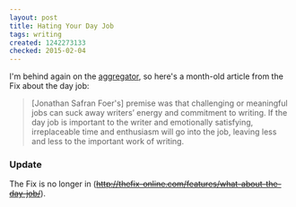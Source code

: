 ```yaml
---
layout: post
title: Hating Your Day Job
tags: writing
created: 1242273133
checked: 2015-02-04
---
```

I'm behind again on the [aggregator](/aggregator), so here's a month-old article from the Fix about the day job:

> [Jonathan Safran Foer's] premise was that challenging or meaningful jobs can suck away writers’ energy and commitment to writing.  If the day job is important to the writer and emotionally satisfying, irreplaceable time and enthusiasm will go into the job, leaving less and less to the important work of writing.

### Update

The Fix is no longer in (~~http://thefix-online.com/features/what-about-the-day-job/~~).
